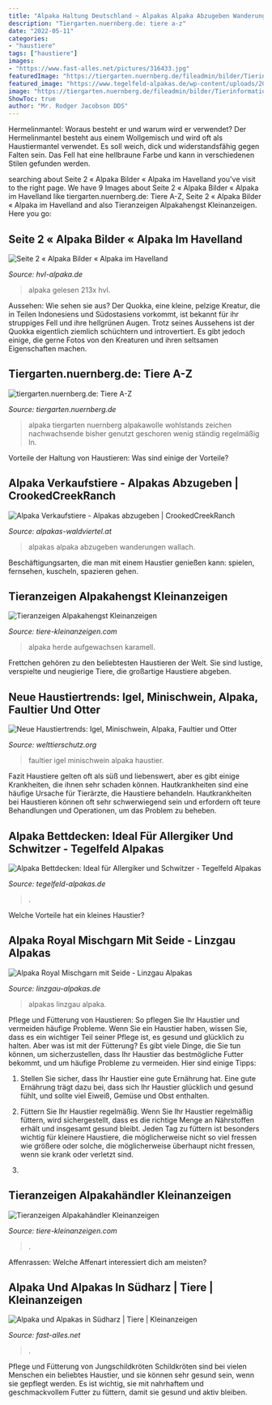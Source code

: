 ```yaml
---
title: "Alpaka Haltung Deutschland ~ Alpakas Alpaka Abzugeben Wanderungen Wallach"
description: "Tiergarten.nuernberg.de: tiere a-z"
date: "2022-05-11"
categories:
- "haustiere"
tags: ["haustiere"]
images:
- "https://www.fast-alles.net/pictures/316433.jpg"
featuredImage: "https://tiergarten.nuernberg.de/fileadmin/bilder/Tierinformationen/Bilder/Haus_und_Hof/Alpaka.jpg"
featured_image: "https://www.tegelfeld-alpakas.de/wp-content/uploads/2019/01/Alpaka-Steppbettdecke-1024x745.jpg"
image: "https://tiergarten.nuernberg.de/fileadmin/bilder/Tierinformationen/Bilder/Haus_und_Hof/Alpaka.jpg"
ShowToc: true
author: "Mr. Rodger Jacobson DDS"
---
```



Hermelinmantel: Woraus besteht er und warum wird er verwendet?
Der Hermelinmantel besteht aus einem Wollgemisch und wird oft als Haustiermantel verwendet. Es soll weich, dick und widerstandsfähig gegen Falten sein. Das Fell hat eine hellbraune Farbe und kann in verschiedenen Stilen gefunden werden.

	

		
searching about Seite 2 « Alpaka Bilder « Alpaka im Havelland you've visit to the right page. We have 9 Images about Seite 2 « Alpaka Bilder « Alpaka im Havelland like tiergarten.nuernberg.de: Tiere A-Z, Seite 2 « Alpaka Bilder « Alpaka im Havelland and also Tieranzeigen Alpakahengst Kleinanzeigen. Here you go:
		
    
## Seite 2 « Alpaka Bilder « Alpaka Im Havelland

<img loading=lazy src="https://hvl-alpaka.de/wp-content/gallery/alpaka-bilder/aulatal42.jpg" onerror="this.onerror=null;this.src='https://tse4.mm.bing.net/th?id=OIP.kRM5M9_OFUYVWtPT4_uiKAHaGx&amp;pid=15.1';" alt="Seite 2 « Alpaka Bilder « Alpaka im Havelland">

_Source: hvl-alpaka.de_

>alpaka gelesen 213x hvl. 

	

Aussehen: Wie sehen sie aus?
Der Quokka, eine kleine, pelzige Kreatur, die in Teilen Indonesiens und Südostasiens vorkommt, ist bekannt für ihr struppiges Fell und ihre hellgrünen Augen. Trotz seines Aussehens ist der Quokka eigentlich ziemlich schüchtern und introvertiert. Es gibt jedoch einige, die gerne Fotos von den Kreaturen und ihren seltsamen Eigenschaften machen.

    
## Tiergarten.nuernberg.de: Tiere A-Z

<img loading=lazy src="https://tiergarten.nuernberg.de/fileadmin/bilder/Tierinformationen/Bilder/Haus_und_Hof/Alpaka.jpg" onerror="this.onerror=null;this.src='https://tse3.mm.bing.net/th?id=OIP.7W2G4jPrntfaCyKNuvHR8gHaF7&amp;pid=15.1';" alt="tiergarten.nuernberg.de: Tiere A-Z">

_Source: tiergarten.nuernberg.de_

>alpaka tiergarten nuernberg alpakawolle wohlstands zeichen nachwachsende bisher genutzt geschoren wenig ständig regelmäßig ln. 

	

Vorteile der Haltung von Haustieren: Was sind einige der Vorteile?

    
## Alpaka Verkaufstiere - Alpakas Abzugeben | CrookedCreekRanch

<img loading=lazy src="http://alpakas-waldviertel.at/wp-content/uploads/vk_pietro1.jpg" onerror="this.onerror=null;this.src='https://tse4.mm.bing.net/th?id=OIP.jiCtfSTCQqUsHb3U6gHM_QHaFj&amp;pid=15.1';" alt="Alpaka Verkaufstiere - Alpakas abzugeben | CrookedCreekRanch">

_Source: alpakas-waldviertel.at_

>alpakas alpaka abzugeben wanderungen wallach. 

	

Beschäftigungsarten, die man mit einem Haustier genießen kann: spielen, fernsehen, kuscheln, spazieren gehen.

    
## Tieranzeigen Alpakahengst Kleinanzeigen

<img loading=lazy src="https://www.tiere-kleinanzeigen.com/export/a3a65b301e9c67037a12454ae8e97.jpg" onerror="this.onerror=null;this.src='https://tse4.mm.bing.net/th?id=OIP.kA1QOeLkpwmD6cTJ8joScwHaFj&amp;pid=15.1';" alt="Tieranzeigen Alpakahengst Kleinanzeigen">

_Source: tiere-kleinanzeigen.com_

>alpaka herde aufgewachsen karamell. 

	

Frettchen gehören zu den beliebtesten Haustieren der Welt. Sie sind lustige, verspielte und neugierige Tiere, die großartige Haustiere abgeben.

    
## Neue Haustiertrends: Igel, Minischwein, Alpaka, Faultier Und Otter

<img loading=lazy src="https://welttierschutz.org/wp-content/uploads/2020/10/savannah-katze-600.jpg" onerror="this.onerror=null;this.src='https://tse3.mm.bing.net/th?id=OIP.zy1yJsd0LlyG3M6kHPF2owHaHa&amp;pid=15.1';" alt="Neue Haustiertrends: Igel, Minischwein, Alpaka, Faultier und Otter">

_Source: welttierschutz.org_

>faultier igel minischwein alpaka haustier. 

	

Fazit
Haustiere gelten oft als süß und liebenswert, aber es gibt einige Krankheiten, die ihnen sehr schaden können. Hautkrankheiten sind eine häufige Ursache für Tierärzte, die Haustiere behandeln. Hautkrankheiten bei Haustieren können oft sehr schwerwiegend sein und erfordern oft teure Behandlungen und Operationen, um das Problem zu beheben.

    
## Alpaka Bettdecken: Ideal Für Allergiker Und Schwitzer - Tegelfeld Alpakas

<img loading=lazy src="https://www.tegelfeld-alpakas.de/wp-content/uploads/2019/01/Alpaka-Steppbettdecke-1024x745.jpg" onerror="this.onerror=null;this.src='https://tse2.mm.bing.net/th?id=OIP.uUJcOxjdliFJq1tdSKh5mQHaFY&amp;pid=15.1';" alt="Alpaka Bettdecken: Ideal für Allergiker und Schwitzer - Tegelfeld Alpakas">

_Source: tegelfeld-alpakas.de_

>. 

	

Welche Vorteile hat ein kleines Haustier?

    
## Alpaka Royal Mischgarn Mit Seide - Linzgau Alpakas

<img loading=lazy src="https://www.linzgau-alpakas.de/wp-content/uploads/2021/06/cropped-IMG_3223-scaled-1-1536x922.jpg" onerror="this.onerror=null;this.src='https://tse1.mm.bing.net/th?id=OIP.ifokvdWQmRL-qMtUoFTcpQHaEc&amp;pid=15.1';" alt="Alpaka Royal Mischgarn mit Seide - Linzgau Alpakas">

_Source: linzgau-alpakas.de_

>alpakas linzgau alpaka. 

	

Pflege und Fütterung von Haustieren: So pflegen Sie Ihr Haustier und vermeiden häufige Probleme.
Wenn Sie ein Haustier haben, wissen Sie, dass es ein wichtiger Teil seiner Pflege ist, es gesund und glücklich zu halten. Aber was ist mit der Fütterung? Es gibt viele Dinge, die Sie tun können, um sicherzustellen, dass Ihr Haustier das bestmögliche Futter bekommt, und um häufige Probleme zu vermeiden. Hier sind einige Tipps:
1. Stellen Sie sicher, dass Ihr Haustier eine gute Ernährung hat. Eine gute Ernährung trägt dazu bei, dass sich Ihr Haustier glücklich und gesund fühlt, und sollte viel Eiweiß, Gemüse und Obst enthalten.

2. Füttern Sie Ihr Haustier regelmäßig. Wenn Sie Ihr Haustier regelmäßig füttern, wird sichergestellt, dass es die richtige Menge an Nährstoffen erhält und insgesamt gesund bleibt. Jeden Tag zu füttern ist besonders wichtig für kleinere Haustiere, die möglicherweise nicht so viel fressen wie größere oder solche, die möglicherweise überhaupt nicht fressen, wenn sie krank oder verletzt sind.

3.

    
## Tieranzeigen Alpakahändler Kleinanzeigen

<img loading=lazy src="http://www.tiere-kleinanzeigen.com/export/bed563132e1bf3136a382117d6759.jpg" onerror="this.onerror=null;this.src='https://tse3.mm.bing.net/th?id=OIP.nRwcPG-D1oAyh0f216S7iAHaJ4&amp;pid=15.1';" alt="Tieranzeigen Alpakahändler Kleinanzeigen">

_Source: tiere-kleinanzeigen.com_

>. 

	

Affenrassen: Welche Affenart interessiert dich am meisten?

    
## Alpaka Und Alpakas In Südharz | Tiere | Kleinanzeigen

<img loading=lazy src="https://www.fast-alles.net/pictures/316433.jpg" onerror="this.onerror=null;this.src='https://tse3.mm.bing.net/th?id=OIP.ePYondEvuci-0ctp--pUsQHaE7&amp;pid=15.1';" alt="Alpaka und Alpakas in Südharz | Tiere | Kleinanzeigen">

_Source: fast-alles.net_

>. 

	

Pflege und Fütterung von Jungschildkröten
Schildkröten sind bei vielen Menschen ein beliebtes Haustier, und sie können sehr gesund sein, wenn sie gepflegt werden. Es ist wichtig, sie mit nahrhaftem und geschmackvollem Futter zu füttern, damit sie gesund und aktiv bleiben.

